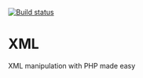 [![Build status](https://circleci.com/gh/aircury/xml.svg?style=shield&circle-token=:circle-token)](https://circleci.com/gh/aircury/xml)

# XML

XML manipulation with PHP made easy
